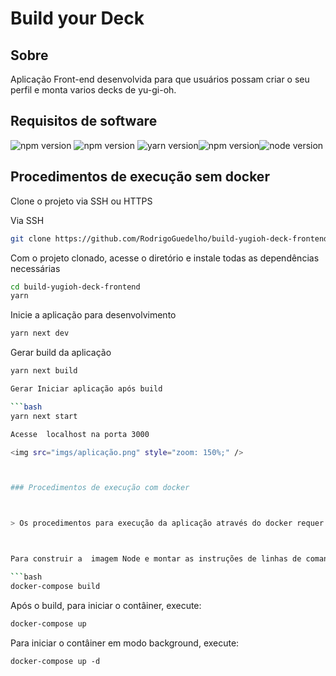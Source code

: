 # Build your Deck  



## Sobre

Aplicação Front-end desenvolvida para que usuários possam criar o seu perfil e monta varios decks de yu-gi-oh.



## Requisitos de software 

![npm version](https://img.shields.io/badge/npm-9.8.1-red) ![npm version](https://img.shields.io/badge/react-18.2.0-blue) ![yarn version](https://img.shields.io/badge/yarn-1.22.18-blue)![npm version](https://img.shields.io/badge/docker-20.10.7-9cf)![node version](https://img.shields.io/badge/node-16.18.0-026e00)



## Procedimentos de execução sem docker



Clone o projeto via SSH ou HTTPS

Via SSH

```bash
git clone https://github.com/RodrigoGuedelho/build-yugioh-deck-frontend.git
```



Com o projeto clonado, acesse o diretório e instale todas as dependências necessárias

```bash
cd build-yugioh-deck-frontend
yarn
```



Inicie a aplicação para desenvolvimento

```bash
yarn next dev
```

Gerar build da aplicação

```bash
yarn next build

Gerar Iniciar aplicação após build

```bash
yarn next start

Acesse  localhost na porta 3000 

<img src="imgs/aplicação.png" style="zoom: 150%;" />



### Procedimentos de execução com docker



> Os procedimentos para execução da aplicação através do docker requer os arquivos **Dockerfile** e **docker-compose.yml**



Para construir a  imagem Node e montar as instruções de linhas de comando que serão executadas de acordo com o contexto de produção, execute o seguinte comando do **docker-compose**: 

```bash
docker-compose build
```



Após o build, para iniciar o contâiner, execute:

```bash
docker-compose up
```



Para iniciar o contâiner em modo background, execute:

```
docker-compose up -d
```



